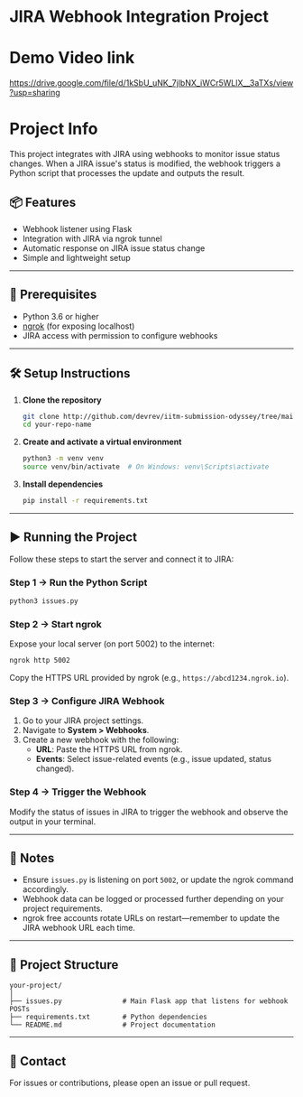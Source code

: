 # JIRA Webhook Integration Project

# Demo Video link
https://drive.google.com/file/d/1kSbU_uNK_7jlbNX_iWCr5WLlX__3aTXs/view?usp=sharing

# Project Info
This project integrates with JIRA using webhooks to monitor issue status changes. When a JIRA issue's status is modified, the webhook triggers a Python script that processes the update and outputs the result.

## 📦 Features

- Webhook listener using Flask
- Integration with JIRA via ngrok tunnel
- Automatic response on JIRA issue status change
- Simple and lightweight setup

---

## 🚀 Prerequisites

- Python 3.6 or higher
- [ngrok](https://ngrok.com/) (for exposing localhost)
- JIRA access with permission to configure webhooks

---

## 🛠️ Setup Instructions

1. **Clone the repository**
   ```bash
   git clone http://github.com/devrev/iitm-submission-odyssey/tree/main
   cd your-repo-name
   ```

2. **Create and activate a virtual environment**
   ```bash
   python3 -m venv venv
   source venv/bin/activate  # On Windows: venv\Scripts\activate
   ```

3. **Install dependencies**
   ```bash
   pip install -r requirements.txt
   ```

---

## ▶️ Running the Project

Follow these steps to start the server and connect it to JIRA:

### Step 1 → Run the Python Script

```bash
python3 issues.py
```

### Step 2 → Start ngrok

Expose your local server (on port 5002) to the internet:

```bash
ngrok http 5002
```

Copy the HTTPS URL provided by ngrok (e.g., `https://abcd1234.ngrok.io`).

### Step 3 → Configure JIRA Webhook

1. Go to your JIRA project settings.
2. Navigate to **System > Webhooks**.
3. Create a new webhook with the following:
   - **URL**: Paste the HTTPS URL from ngrok.
   - **Events**: Select issue-related events (e.g., issue updated, status changed).

### Step 4 → Trigger the Webhook

Modify the status of issues in JIRA to trigger the webhook and observe the output in your terminal.

---

## 📝 Notes

- Ensure `issues.py` is listening on port `5002`, or update the ngrok command accordingly.
- Webhook data can be logged or processed further depending on your project requirements.
- ngrok free accounts rotate URLs on restart—remember to update the JIRA webhook URL each time.

---

## 📂 Project Structure

```
your-project/
│
├── issues.py               # Main Flask app that listens for webhook POSTs
├── requirements.txt        # Python dependencies
└── README.md               # Project documentation
```

---

## 📧 Contact

For issues or contributions, please open an issue or pull request.


